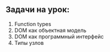 ## Задачи на урок:

1. Function types
2. DOM как объектная модель
3. DOM как программный интерфейс
4. Типы узлов















